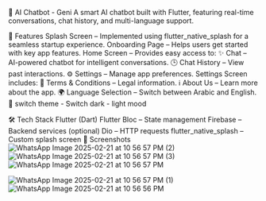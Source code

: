 🚀 AI Chatbot - Geni
A smart AI chatbot built with Flutter, featuring real-time conversations, chat history, and multi-language support.

📱 Features
Splash Screen – Implemented using flutter_native_splash for a seamless startup experience.
Onboarding Page – Helps users get started with key app features.
Home Screen – Provides easy access to:
✨ Chat – AI-powered chatbot for intelligent conversations.
🕒 Chat History – View past interactions.
⚙️ Settings – Manage app preferences.
Settings Screen includes:
📜 Terms & Conditions – Legal information.
ℹ️ About Us – Learn more about the app.
🌍 Language Selection – Switch between Arabic and English.
🌙 switch theme - Switch dark - light mood

🛠️ Tech Stack
Flutter (Dart)
Flutter Bloc – State management
Firebase – Backend services (optional)
Dio – HTTP requests
flutter_native_splash – Custom splash screen
📸 Screenshots
![WhatsApp Image 2025-02-21 at 10 56 57 PM (2)](https://github.com/user-attachments/assets/7a24a9c6-00e5-4d0e-b713-2a298db7d353)
![WhatsApp Image 2025-02-21 at 10 56 57 PM (3)](https://github.com/user-attachments/assets/d2f47714-7b6e-49bb-9165-935705163539)
![WhatsApp Image 2025-02-21 at 10 56 57 PM](https://github.com/user-attachments/assets/4e8767b1-5f7b-4725-997d-c06422136eac)


![WhatsApp Image 2025-02-21 at 10 56 57 PM (1)](https://github.com/user-attachments/assets/6e789ed2-9b49-4a31-9b2f-a0be11693581)
![WhatsApp Image 2025-02-21 at 10 56 56 PM](https://github.com/user-attachments/assets/d4eba85a-7648-40e0-a477-11bb3a3f036f)

